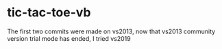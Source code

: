 # tic-tac-toe-vb
The first two commits were made on vs2013, now that vs2013 community version trial mode has ended, I tried vs2019
